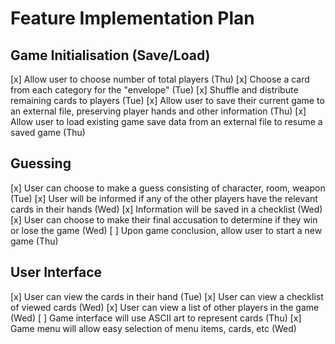 # Feature Implementation Plan

## Game Initialisation (Save/Load)
[x] Allow user to choose number of total players (Thu)
[x] Choose a card from each category for the "envelope" (Tue)
[x] Shuffle and distribute remaining cards to players (Tue)
[x] Allow user to save their current game to an external file, preserving player hands and other information (Thu)
[x] Allow user to load existing game save data from an external file to resume a saved game (Thu)

## Guessing
[x] User can choose to make a guess consisting of character, room, weapon (Tue)
[x] User will be informed if any of the other players have the relevant cards in their hands (Wed)
[x] Information will be saved in a checklist (Wed)
[x] User can choose to make their final accusation to determine if they win or lose the game (Wed)
[ ] Upon game conclusion, allow user to start a new game (Thu)

## User Interface
[x] User can view the cards in their hand (Tue)
[x] User can view a checklist of viewed cards (Wed)
[x] User can view a list of other players in the game (Wed)
[ ] Game interface will use ASCII art to represent cards (Thu)
[x] Game menu will allow easy selection of menu items, cards, etc (Wed)